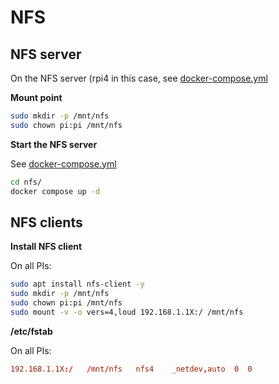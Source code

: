 # NFS

## NFS server

On the NFS server (rpi4 in this case, see [docker-compose.yml](../nfs/docker-compose.yml?plain=1#L22)

**Mount point**

```bash
sudo mkdir -p /mnt/nfs
sudo chown pi:pi /mnt/nfs
```
**Start the NFS server**

See [docker-compose.yml](../nfs/docker-compose.yml?plain=1#L1)

```bash
cd nfs/
docker compose up -d
```

## NFS clients

**Install NFS client**

On all PIs:

```bash
sudo apt install nfs-client -y
sudo mkdir -p /mnt/nfs
sudo chown pi:pi /mnt/nfs
sudo mount -v -o vers=4,loud 192.168.1.1X:/ /mnt/nfs
```

**/etc/fstab**

On all PIs:

```conf
192.168.1.1X:/   /mnt/nfs   nfs4    _netdev,auto  0  0
```



